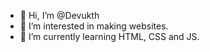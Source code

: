 - 👋 Hi, I’m @Devukth
- 👀 I’m interested in making websites.
- 🌱 I’m currently learning HTML, CSS and JS.

<!---
Devukth/Devukth is a ✨ special ✨ repository because its `README.md` (this file) appears on your GitHub profile.
You can click the Preview link to take a look at your changes.
--->
